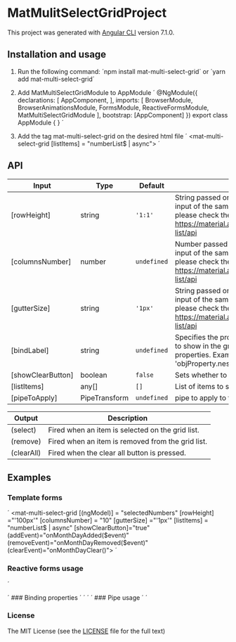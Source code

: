 # MatMulitSelectGridProject

This project was generated with [Angular CLI](https://github.com/angular/angular-cli) version 7.1.0.

## Installation and usage
1. Run the following command:
´npm install mat-multi-select-grid´
or
´yarn add mat-multi-select-grid´

2. Add MatMultiSelectGridModule to AppModule
´
@NgModule({
  declarations: [
    AppComponent,
  ],
  imports: [
    BrowserModule,
    BrowserAnimationsModule,
    FormsModule,
    ReactiveFormsModule,
    MatMultiSelectGridModule
  ],
  bootstrap: [AppComponent]
})
export class AppModule { }
´
3. Add the tag mat-multi-select-grid on the desired html file
´
    <mat-multi-select-grid
        [listItems] = "numberList$ | async">
    </mat-multi-select-grid> 
´
## API
| Input  | Type | Default |  Description |
| -------- | -------- | -------- |  ------------- |
| [rowHeight] | string | `'1:1'` |   String passed on to Angular Material Grid List input of the same name. For more information please check the following link: https://material.angular.io/components/grid-list/api |
| [columnsNumber] | number | `undefined` |   Number passed on to Angular Material Grid List input of the same name. For more information please check the following link: https://material.angular.io/components/grid-list/api |
| [gutterSize] | string | `'1px'` |   String passed on to Angular Material Grid List input of the same name. For more information please check the following link: https://material.angular.io/components/grid-list/api |
| [bindLabel] | string | `undefined` |  Specifies the property of the objects in the list to show in the grid list. It supports nested properties. Example: 'objProperty.nestedProperty1.nestedProperty2'  |
| [showClearButton] | boolean | `false` | Sets whether to show the clear all button or not. |
| [listItems] | any[] | `[]` | List of items to show on the grid list. |
| [pipeToApply] | PipeTransform | `undefined` | pipe to apply to the bindLabel or item on the list  |

| Output  | Description |
| -------- | -------- |
| (select) | Fired when an item is selected on the grid list. |
| (remove) | Fired when an item is removed from the grid list. |
| (clearAll) | Fired when the clear all button is pressed. |

## Examples
### Template forms
´
<mat-multi-select-grid
    [(ngModel)] = "selectedNumbers"
    [rowHeight] ="'100px'"
    [columnsNumber] = "10"
    [gutterSize] ="'1px'"
    [listItems] = "numberList$ | async"
    [showClearButton]="true"
    (addEvent)="onMonthDayAdded($event)"
    (removeEvent)="onMonthDayRemoved($event)"
    (clearEvent)="onMonthDayClear()">
</mat-multi-select-grid> 
´
### Reactive forms usage
´
<form [formGroup]="formGroup">
    <mat-multi-select-grid
        formControlName="selectedHero"
        [rowHeight] ="'4:3'"
        [columnsNumber] = "2"
        [listItems] = "heroesList$ | async"
        [showClearButton]="true"
        (addEvent)="onMonthDayAdded($event)"
        (removeEvent)="onMonthDayRemoved($event)"
        (clearEvent)="onMonthDayClear()">
    </mat-multi-select-grid>   
</form>
´
### Binding properties
´
<mat-multi-select-grid
    [rowHeight] ="'100px'"
    [columnsNumber] = "10"
    [gutterSize] ="'1px'"
    [listItems] = "developmentList$ | async"
    [bindLabel]="'id'"
    [showClearButton]="true"
    (addEvent)="onMonthDayAdded($event)"
    (removeEvent)="onMonthDayRemoved($event)"
    (clearEvent)="onMonthDayClear()">
</mat-multi-select-grid> 
´
´
<mat-multi-select-grid
    [rowHeight] ="'4:4'"
    [columnsNumber] = "4"
    [gutterSize] ="'1px'"
    [listItems] = "developmentList$ | async"
    [bindLabel]="'developer.bestProject.name'"
    [showClearButton]="true"
    (addEvent)="onMonthDayAdded($event)"
    (removeEvent)="onMonthDayRemoved($event)"
    (clearEvent)="onMonthDayClear()">
</mat-multi-select-grid> 
´
### Pipe usage
´
<mat-multi-select-grid
    [rowHeight] ="'1:2'"
    [columnsNumber] = "5"
    [gutterSize] ="'10px'"
    [listItems] = "weeksList$ | async"
    [showClearButton]="true"
    [pipeToApply]="usedPipe">
</mat-multi-select-grid> 
´

### License

The MIT License (see the [LICENSE](https://github.com/optimistex/ngx-select-ex/blob/master/LICENSE) file for the full text)
